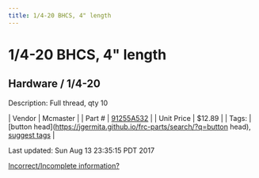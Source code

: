 ```yaml
---
title: 1/4-20 BHCS, 4" length
---
```


# 1/4-20 BHCS, 4" length
## Hardware / 1/4-20
Description: 	Full thread, qty 10 

| Vendor | Mcmaster | 
| Part # | [91255A532](https://www.mcmaster.com/#91255A532) | 
| Unit Price | $12.89 | 
| Tags: | [button head](https://jgermita.github.io/frc-parts/search/?q=button head), [suggest tags](https://docs.google.com/forms/d/e/1FAIpQLSeWyY8v3RgOty-MyWmh9U0iivNYN_molChYyS-0U-o-kOAv_g/viewform) | 

Last updated: Sun Aug 13 23:35:15 PDT 2017

 [Incorrect/Incomplete information?](https://docs.google.com/forms/d/e/1FAIpQLSeWyY8v3RgOty-MyWmh9U0iivNYN_molChYyS-0U-o-kOAv_g/viewform)